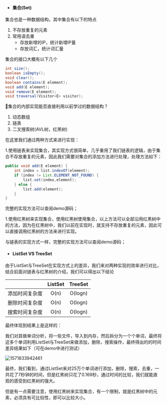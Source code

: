 - #### 集合(Set)

集合也是一种数据结构，其中集合有以下的特点

1. 不存放重复的元素
2. 常用语去重
   - 存放新增的IP，统计新增IP量
   - 存放词汇，统计词汇量

集合的接口大概有以下几个

```java
int size();
boolean isEmpty();
void clear();
boolean contains(E element);
void add(E element);
void remove(E element);
void traversal(Visitor<E> visitor);
```

🤔集合的内部实现能否直接利用以前学过的数据结构？

1. 动态数组
2. 链表
3. 二叉搜索树(AVL树，红黑树)

在这里我们通过两种方式来进行实现：

1.使用链表来实现集合，其实现方式很简单，几乎重用了我们链表的逻辑，由于集合不存放重复的元素，因此我们需要对集合的添加方法进行处理，处理方法如下：

```java
public void add(E element) {
    int index = list.indexOf(element);
    if (index != List.ELEMENT_NOT_FOUND) {
        list.set(index,element);
    } else {
        list.add(element);
    }
}
```

完整的实现方法可以查阅demo源码<ListSet>；

1.使用红黑树来实现集合，使用红黑树使用集合，以上方法可以全部沿用红黑树中的方法，因为在红黑树中，我们以前在实现时，就支持不存放重复的元素，因此可以直接调用红黑树的方法来进行实现。

与链表的实现方式一样，完整的实现方法可以查阅demo源码<TreeSet>；

- #### ListSet VS TreeSet

由于ListSet与TreeSet在实现方式上的差异，我们来对两种实现的效率进行对比，结合前面对链表与红黑树的介绍，我们可以得出以下结论

|                | ListSet | TreeSet |
| :------------: | :-----: | :-----: |
| 添加时间复杂度 |  O(n)   | O(logn) |
| 删除时间复杂度 |  O(n)   | O(logn) |
| 搜索时间复杂度 |  O(n)   | O(logn) |

最终体现到结果上是这样的：

我们对其做单词分析，将一些文件，导入到内存，然后拆分为一个个单词，最终将这多个单词利用ListSet与TreeSet来做添加，删除，搜索操作，最终得出的的时间差异结果如下（可在demo中进行测试）

![1571833942461](C:\Users\T\AppData\Roaming\Typora\typora-user-images\1571833942461.png)

最终，我们看到，通过ListSet来对25万个单词进行添加，删除，搜索，去重，一共花了7秒钟的时间，但是红黑树只花了0.169秒，通过时间的比较，我们就能直观的感受到红黑树的强大。

但是有一点需要注意，使用红黑树来实现集合，有一个限制，就是红黑树中的元素，必须具有可比较性，即可以比较大小。